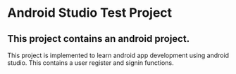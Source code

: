 # Android Studio Test Project

## This project contains an android project.

This project is implemented to learn android app development using android studio.
This contains a user register and signin functions.
